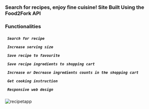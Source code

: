 
<h3> Search for recipes, enjoy fine cuisine! Site Built Using the Food2Fork API </h3>

<h3> Functionalities <h3>

<h5> 

 
    
     Search for recipe
     
     Increase serving size
     
     Save recipe to favourite
     
     Save recipe ingredients to shopping cart
    
     Increase or Decrease ingredients counts in the shopping cart
     
     Get cooking instruction
     
     Responsive web design
</h5>


<img src="https://i.ibb.co/jzPV1fP/f.png" alt="recipetapp">
